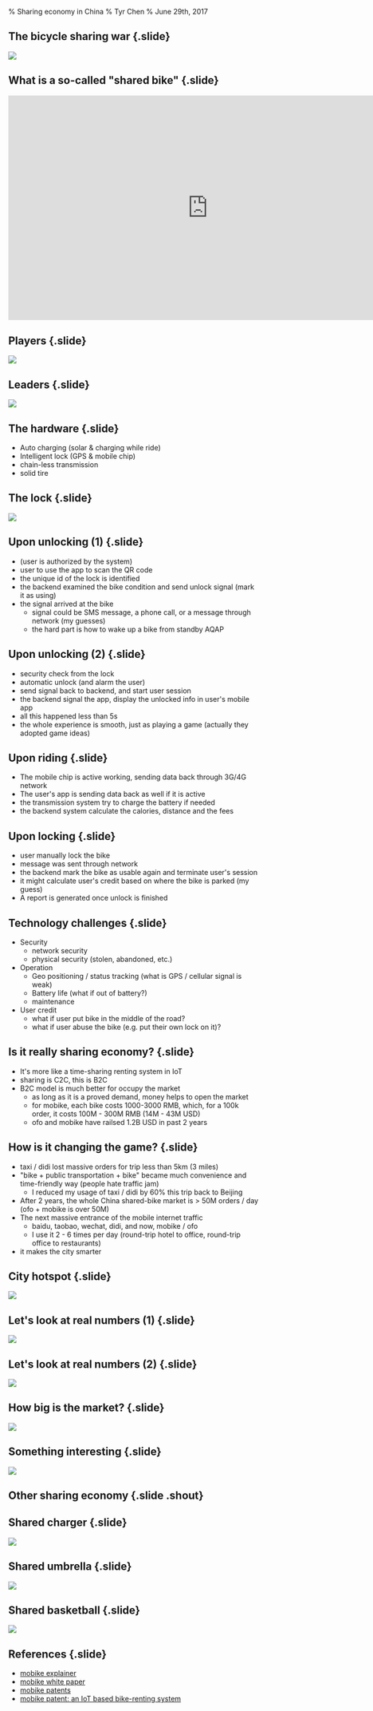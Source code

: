 % Sharing economy in China
% Tyr Chen
% June 29th, 2017

## The bicycle sharing war {.slide}

![](images/crowded_bikes.jpg)

## What is a so-called "shared bike" {.slide}

<iframe width="800" height="450" src="https://www.youtube.com/embed/5mqrtbMxBDc" frameborder="0" allowfullscreen></iframe>

## Players {.slide}

![](images/bike_vendors.jpg)

## Leaders {.slide}

![](images/bike_leaders.jpg)

## The hardware {.slide}

* Auto charging (solar & charging while ride)
* Intelligent lock (GPS & mobile chip)
* chain-less transmission
* solid tire

## The lock {.slide}

![](images/mobike_lock.jpg)

## Upon unlocking (1) {.slide}

* (user is authorized by the system)
* user to use the app to scan the QR code
* the unique id of the lock is identified
* the backend examined the bike condition and send unlock signal (mark it as using)
* the signal arrived at the bike
    * signal could be SMS message, a phone call, or a message through network (my guesses)
    * the hard part is how to wake up a bike from standby AQAP

## Upon unlocking (2) {.slide}

* security check from the lock
* automatic unlock (and alarm the user)
* send signal back to backend, and start user session
* the backend signal the app, display the unlocked info in user's mobile app
* all this happened less than 5s
* the whole experience is smooth, just as playing a game (actually they adopted game ideas)

## Upon riding {.slide}

* The mobile chip is active working, sending data back through 3G/4G network
* The user's app is sending data back as well if it is active
* the transmission system try to charge the battery if needed
* the backend system calculate the calories, distance and the fees

## Upon locking {.slide}

* user manually lock the bike
* message was sent through network
* the backend mark the bike as usable again and terminate user's session
* it might calculate user's credit based on where the bike is parked (my guess)
* A report is generated once unlock is finished


## Technology challenges {.slide}

* Security
    * network security
    * physical security (stolen, abandoned, etc.)
* Operation
    * Geo positioning / status tracking (what is GPS / cellular signal is weak)
    * Battery life (what if out of battery?)
    * maintenance
* User credit
    * what if user put bike in the middle of the road?
    * what if user abuse the bike (e.g. put their own lock on it)?

## Is it really sharing economy? {.slide}

* It's more like a time-sharing renting system in IoT
* sharing is C2C, this is B2C
* B2C model is much better for occupy the market
    * as long as it is a proved demand, money helps to open the market
    * for mobike, each bike costs 1000-3000 RMB, which, for a 100k order, it costs 100M - 300M RMB (14M - 43M USD)
    * ofo and mobike have railsed 1.2B USD in past 2 years

## How is it changing the game? {.slide}

* taxi / didi lost massive orders for trip less than 5km (3 miles)
* "bike + public transportation + bike" became much convenience and time-friendly way (people hate traffic jam)
    * I reduced my usage of taxi / didi by 60% this trip back to Beijing
* After 2 years, the whole China shared-bike market is > 50M orders / day (ofo + mobike is over 50M)
* The next massive entrance of the mobile internet traffic
    * baidu, taobao, wechat, didi, and now, mobike / ofo
    * I use it 2 - 6 times per day (round-trip hotel to office, round-trip office to restaurants)
* it makes the city smarter

## City hotspot {.slide}

![](images/bike_data.jpg)

## Let's look at real numbers (1) {.slide}

![](images/bike_car.jpg)

## Let's look at real numbers (2) {.slide}

![](images/bike_rickshaws.jpg)

## How big is the market? {.slide}

![](images/bike_market.jpg)

## Something interesting {.slide}

![](images/bike_carbon.jpg)

## Other sharing economy {.slide .shout}

## Shared charger {.slide}

![](images/shared_charger.jpg)

## Shared umbrella {.slide}

![](images/shared_umbrella.jpg)

## Shared basketball {.slide}

![](images/shared_basketball.jpeg)


## References {.slide}

* [mobike explainer](https://www.youtube.com/embed/5mqrtbMxBDc)
* [mobike white paper](https://www.slideshare.net/MatthewBrennan6/mobike-white-paper-2017)
* [mobike patents](http://www.cnipr.com/yysw/zscqzlygl/201703/t20170321_201598.htm)
* [mobike patent: an IoT based bike-renting system](https://juejin.im/entry/58aac42b1b69e6006c0bd96d)
